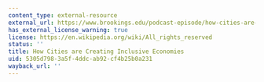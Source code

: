 ```yaml
---
content_type: external-resource
external_url: https://www.brookings.edu/podcast-episode/how-cities-are-creating-inclusive-economies-part-i/
has_external_license_warning: true
license: https://en.wikipedia.org/wiki/All_rights_reserved
status: ''
title: How Cities are Creating Inclusive Economies
uid: 5305d798-3a5f-4ddc-ab92-cf4b25b0a231
wayback_url: ''
---
```

